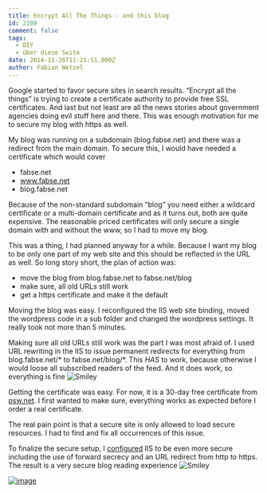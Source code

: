 ```yaml
---
title: Encrypt All The Things - and this blog
id: 2109
comment: false
tags:
  - DIY
  - über diese Seite
date: 2014-11-26T11:21:51.000Z
author: Fabian Wetzel
---
```


Google started to favor secure sites in search results. “Encrypt all the things” is trying to create a certificate authority to provide free SSL certificates. And last but not least are all the news stories about government agencies doing evil stuff here and there. This was enough motivation for me to secure my blog with https as well.

My blog was running on a subdomain (blog.fabse.net) and there was a redirect from the main domain. To secure this, I would have needed a certificate which would cover

*   fabse.net
*   www.fabse.net
*   blog.fabse.net 

Because of the non-standard subdomain “blog” you need either a wildcard certificate or a multi-domain certificate and as it turns out, both are quite expensive. The reasonable priced certificates will only secure a single domain with and without the www, so I had to move my blog.

This was a thing, I had planned anyway for a while. Because I want my blog to be only one part of my web site and this should be reflected in the URL as well. So long story short, the plan of action was:

*   move the blog from blog.fabse.net to fabse.net/blog
*   make sure, all old URLs still work
*   get a https certificate and make it the default 

Moving the blog was easy. I reconfigured the IIS web site binding, moved the wordpress code in a sub folder and changed the wordpress settings. It really took not more than 5 minutes.

Making sure all old URLs still work was the part I was most afraid of. I used URL rewriting in the IIS to issue permanent redirects for everything from blog.fabse.net/* to fabse.net/blog/*. This *HAS* to work, because otherwise I would loose all subscribed readers of the feed. And it does work, so everything is fine ![Smiley](https://az275061.vo.msecnd.net/blogmedia/2014/11/wlEmoticon-smile.png)

Getting the certificate was easy. For now, it is a 30-day free certificate from [psw.net](https://www.psw.net/ssl-zertifikate.cfm). I first wanted to make sure, everything works as expected before I order a real certificate. 

The real pain point is that a secure site is only allowed to load secure resources. I had to find and fix all occurrences of this issue.

To finalize the secure setup, I [configured](http://www.hass.de/content/setup-your-iis-ssl-perfect-forward-secrecy-and-tls-12) IIS to be even more secure including the use of forward secrecy and an URL redirect from http to https. The result is a very secure blog reading experience ![Smiley](https://az275061.vo.msecnd.net/blogmedia/2014/11/wlEmoticon-smile.png)

[![image](https://az275061.vo.msecnd.net/blogmedia/2014/11/image.png "image")](https://www.ssllabs.com/ssltest/analyze.html?d=fabse.net)
